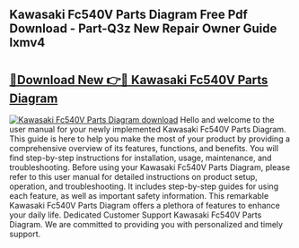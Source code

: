 ## Kawasaki Fc540V Parts Diagram Free Pdf Download - Part-Q3z New Repair Owner Guide lxmv4

# <h2><a href="http://dfu8zij.blite.top/?on=Kawasaki+Fc540V+Parts+Diagram">🔗Download New 👉🔴 Kawasaki Fc540V Parts Diagram</a></h2>

[![Kawasaki Fc540V Parts Diagram download](https://i.imgur.com/lujVjoI.png)](http://dfu8zij.blite.top/?on=Kawasaki+Fc540V+Parts+Diagram)
Hello and welcome to the user manual for your newly implemented Kawasaki Fc540V Parts Diagram. This guide is here to help you make the most of your product by providing a comprehensive overview of its features, functions, and benefits. You will find step-by-step instructions for installation, usage, maintenance, and troubleshooting. Before using your Kawasaki Fc540V Parts Diagram, please refer to this user manual for detailed instructions on product setup, operation, and troubleshooting. It includes step-by-step guides for using each feature, as well as important safety information. This remarkable Kawasaki Fc540V Parts Diagram offers a plethora of features to enhance your daily life. Dedicated Customer Support Kawasaki Fc540V Parts Diagram. We are committed to providing you with personalized and timely support.

